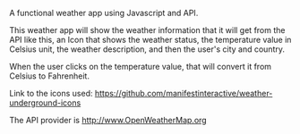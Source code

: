 A functional weather app using Javascript and API.

This weather app will show the weather information that it will get from the API like this, an Icon that shows the weather status, the temperature value in Celsius unit, the weather description, and then the user's city and country.

When the user clicks on the temperature value, that will convert it from Celsius to Fahrenheit.

Link to the icons used: https://github.com/manifestinteractive/weather-underground-icons

The API provider is http://www.OpenWeatherMap.org
